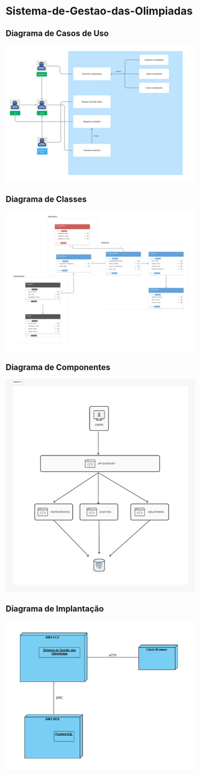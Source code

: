 # Sistema-de-Gestao-das-Olimpiadas

## Diagrama de Casos de Uso
<img src="modelagens/Diagrama Casos de Uso.jpeg"> </img>

## Diagrama de Classes
<img src="modelagens/Diagrama de Classes.jpeg"> </img>

## Diagrama de Componentes
<img src="modelagens/Diagrama de Componentes.jpeg"> </img>

## Diagrama de Implantação
<img src="modelagens/Diagrama de Implantação.jpeg"> </img>
